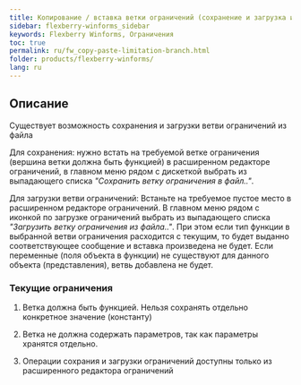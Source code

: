 ```yaml
---
title: Копирование / вставка ветки ограничений (сохранение и загрузка из файла)) 
sidebar: flexberry-winforms_sidebar
keywords: Flexberry Winforms, Ограничения
toc: true
permalink: ru/fw_copy-paste-limitation-branch.html
folder: products/flexberry-winforms/
lang: ru
---
```


## Описание

Существует возможность сохранения и загрузки ветви ограничений из файла

Для сохранения: нужно встать на требуемой ветке ограничения (вершина ветки должна быть функцией) в расширенном редакторе ограничений, в главном меню рядом с дискеткой выбрать из выпадающего списка _"Сохранить ветку ограничения в файл.."_.

Для загрузки ветви ограничений: Встаньте на требуемое пустое место в расширенном редакторе ограничений. В главном меню рядом с иконкой по загрузке ограничений выбрать из выпадающего списка _"Загрузить ветку ограничения из файла.."_. При этом если тип функции в выбранной ветви ограничения расходится с текущим, то будет выданно соответствующее сообщение и вставка произведена не будет. Если переменные (поля объекта в функции) не существуют для данного объекта (представления), ветвь добавлена не будет.

### Текущие ограничения

1. Ветка должна быть функцией. Нельзя сохранять отдельно конкретное значение (константу)

2. Ветка не должна содержать параметров, так как параметры хранятся отдельно.

3. Операции сохрания и загрузки ограничений доступны только из расширенного редактора ограничений